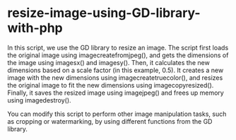 # resize-image-using-GD-library-with-php

In this script, we use the GD library to resize an image. The script first loads the original image using imagecreatefromjpeg(), and gets the dimensions of the image using imagesx() and imagesy(). Then, it calculates the new dimensions based on a scale factor (in this example, 0.5). It creates a new image with the new dimensions using imagecreatetruecolor(), and resizes the original image to fit the new dimensions using imagecopyresized(). Finally, it saves the resized image using imagejpeg() and frees up memory using imagedestroy().

You can modify this script to perform other image manipulation tasks, such as cropping or watermarking, by using different functions from the GD library.
